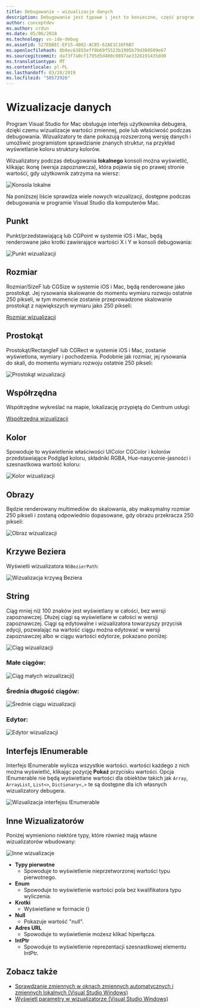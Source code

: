 ```yaml
---
title: Debugowanie — wizualizacje danych
description: Debugowanie jest typowe i jest to konieczne, część programowania. Program Visual Studio dla komputerów Mac zawiera cały zestaw funkcji Łatwe debugowanie. W tym artykule patrzy na wizualizacje danych, które mogą być wyświetlane podczas sprawdzania obiektów w debugerze.
author: conceptdev
ms.author: crdun
ms.date: 05/06/2018
ms.technology: vs-ide-debug
ms.assetid: 527E6BEC-EF15-4002-ACB5-62AE1C16F6B7
ms.openlocfilehash: 0b9ec63855eff0b69f5523b1905b79d360509e67
ms.sourcegitcommit: da73f7a0cf1795d5d400c0897ae3326191435dd0
ms.translationtype: MT
ms.contentlocale: pl-PL
ms.lasthandoff: 03/28/2019
ms.locfileid: "58572926"
---
```

# <a name="data-visualizations"></a>Wizualizacje danych

Program Visual Studio for Mac obsługuje interfejs użytkownika debugera, dzięki czemu wizualizacje wartości zmiennej, pole lub właściwość podczas debugowania. Wizualizatory te dane pokazują rozszerzoną wersję danych i umożliwić programistom sprawdzianie znanych struktur, na przykład wyświetlanie koloru struktury kolorów.

Wizualizatory podczas debugowania **lokalnego** konsoli można wyświetlić, klikając ikonę (wersja zapoznawcza), która pojawia się po prawej stronie wartości, gdy użytkownik zatrzyma na wiersz:

![Konsola lokalne](media/data-visualizations-image9.png)

Na poniższej liście sprawdza wiele nowych wizualizacji, dostępne podczas debugowania w programie Visual Studio dla komputerów Mac.

## <a name="point"></a>Punkt
Punkt/przedstawiającą lub CGPoint w systemie iOS i Mac, będą renderowane jako krotki zawierające wartości X i Y w konsoli debugowania:

![Punkt wizualizacji](media/data-visualizations-image10.png)

## <a name="size"></a>Rozmiar
Rozmiar/SizeF lub CGSize w systemie iOS i Mac, będą renderowane jako prostokąt. Jej rysowania skalowanie do momentu wymiaru rozwoju ostatnie 250 pikseli, w tym momencie zostanie przeprowadzone skalowanie prostokąt z największych wymiaru jako 250 pikseli:

[Rozmiar wizualizacji](media/data-visualizations-image11.png)

## <a name="rectangle"></a>Prostokąt
Prostokąt/RectangleF lub CGRect w systemie iOS i Mac, zostanie wyświetlona, wymiary i pochodzenia. Podobnie jak rozmiar, jej rysowania do skali, do momentu wymiaru rozwoju ostatnie 250 pikseli:

![Prostokąt wizualizacji](media/data-visualizations-image12.png)

## <a name="coordinate"></a>Współrzędna
Współrzędne wykreślać na mapie, lokalizację przypiętą do Centrum usługi:

[Współrzędna wizualizacji](media/data-visualizations-image13.png)

## <a name="color"></a>Kolor
Spowoduje to wyświetlenie właściwości UIColor CGColor i kolorów przedstawiające Podgląd koloru, składniki RGBA, Hue-nasycenie-jasności i szesnastkowa wartość koloru:

![Kolor wizualizacji](media/data-visualizations-image14.png)

## <a name="images"></a>Obrazy

Będzie renderowany multimediów do skalowania, aby maksymalny rozmiar 250 pikseli i zostaną odpowiednio dopasowane, gdy obrazu przekracza 250 pikseli:

![Obraz wizualizacji](media/data-visualizations-image15.png)

## <a name="bezier-curves"></a>Krzywe Beziera

Wyświetli wizualizatora `NSBezierPath`:

![Wizualizacja krzywą Beziera](media/data-visualizations-image16.png)

## <a name="string"></a>String

Ciąg mniej niż 100 znaków jest wyświetlany w całości, bez wersji zapoznawczej. Dłużej ciągi są wyświetlane w całości w wersji zapoznawczej. Ciągi są edytowalne i wizualizatora towarzyszy przycisk edycji, pozwalając na wartość ciągu można edytować w wersji zapoznawczej albo w ciągu wartości edytorze, pokazano poniżej:

![Ciąg wizualizacji](media/data-visualizations-image17.png)

### <a name="small-strings"></a>Małe ciągów:
![Ciąg małych wizualizacji](media/data-visualizations-image18.png)]

### <a name="medium-length-strings"></a>Średnia długość ciągów:
![Średnie ciągu wizualizacji](media/data-visualizations-image19.png)

### <a name="editor"></a>Edytor:

![Edytor wizualizacji](media/data-visualizations-image21.png)

## <a name="ienumerable"></a>Interfejs IEnumerable

Interfejs IEnumerable wylicza wszystkie wartości. wartości każdego z nich można wyświetlić, klikając pozycję **Pokaż** przycisku wartości. Opcja IEnumerable nie będą wyświetlane wartości dla obiektów takich jak `Array`, `ArrayList`, `List<>`, `Dictionary<,>` te są dostępne dla ich własnych wizualizatory debugera.

![Wizualizacja interfejsu IEnumerable](media/data-visualizations-image22.png)

## <a name="other-visualizers"></a>Inne Wizualizatorów

Poniżej wymieniono niektóre typy, które również mają własne wizualizatorów wbudowany:

![Inne wizualizacje](media/data-visualizations-image23.png)

* **Typy pierwotne**
  * Spowoduje to wyświetlenie nieprzetworzonej wartości typu pierwotnego.
* **Enum**
  * Spowoduje to wyświetlenie wartości pola bez kwalifikatora typu wyliczenia.
* **Krotki**
  * Wyświetlane w formacie ()
* **Null**
  * Pokazuje wartość "null".
* **Adres URL**
  * Spowoduje to wyświetlenie możesz klikać hiperłącza.
* **IntPtr**
  * Spowoduje to wyświetlenie reprezentacji szesnastkowej elementu IntPtr.

## <a name="see-also"></a>Zobacz także

- [Sprawdzanie zmiennych w oknach zmiennych automatycznych i zmiennych lokalnych (Visual Studio Windows)](/visualstudio/debugger/autos-and-locals-windows)
- [Wyświetl parametry w wizualizatorze (Visual Studio Windows)](/visualstudio/debugger/string-visualizer-dialog-box)